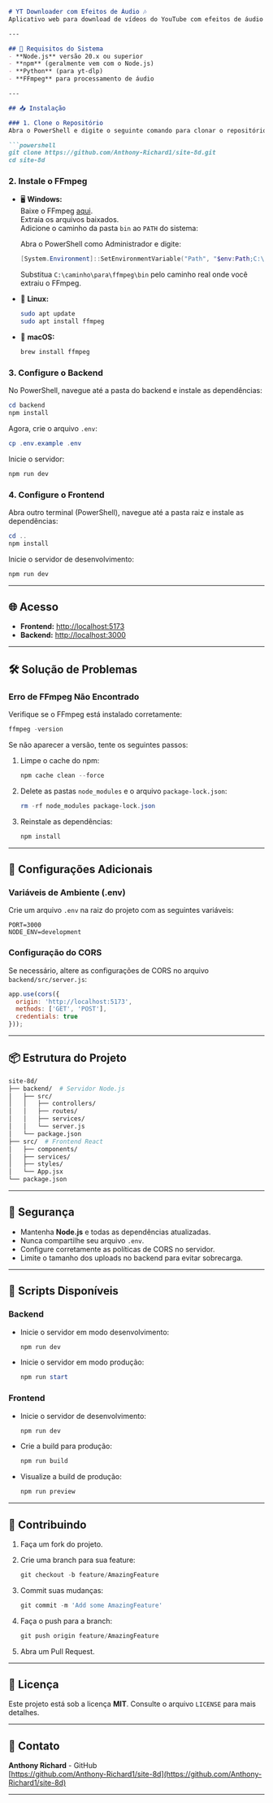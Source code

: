 ```markdown
# YT Downloader com Efeitos de Áudio 🎶
Aplicativo web para download de vídeos do YouTube com efeitos de áudio inovadores, incluindo 8D e Slowed + Reverb.

---

## 🚀 Requisitos do Sistema
- **Node.js** versão 20.x ou superior
- **npm** (geralmente vem com o Node.js)
- **Python** (para yt-dlp)
- **FFmpeg** para processamento de áudio

---

## 📥 Instalação

### 1. Clone o Repositório
Abra o PowerShell e digite o seguinte comando para clonar o repositório:

```powershell
git clone https://github.com/Anthony-Richard1/site-8d.git
cd site-8d
```

### 2. Instale o FFmpeg

- 🖥️ **Windows:**  
  Baixe o FFmpeg [aqui](https://ffmpeg.org/download.html).  
  Extraia os arquivos baixados.  
  Adicione o caminho da pasta `bin` ao `PATH` do sistema:

  Abra o PowerShell como Administrador e digite:

  ```powershell
  [System.Environment]::SetEnvironmentVariable("Path", "$env:Path;C:\caminho\para\ffmpeg\bin", [System.EnvironmentVariableTarget]::Machine)
  ```

  Substitua `C:\caminho\para\ffmpeg\bin` pelo caminho real onde você extraiu o FFmpeg.

- 🐧 **Linux:**

  ```bash
  sudo apt update
  sudo apt install ffmpeg
  ```

- 🍏 **macOS:**

  ```bash
  brew install ffmpeg
  ```

### 3. Configure o Backend

No PowerShell, navegue até a pasta do backend e instale as dependências:

```powershell
cd backend
npm install
```

Agora, crie o arquivo `.env`:

```powershell
cp .env.example .env
```

Inicie o servidor:

```powershell
npm run dev
```

### 4. Configure o Frontend

Abra outro terminal (PowerShell), navegue até a pasta raiz e instale as dependências:

```powershell
cd ..
npm install
```

Inicie o servidor de desenvolvimento:

```powershell
npm run dev
```

---

## 🌐 Acesso

- **Frontend:** [http://localhost:5173](http://localhost:5173)
- **Backend:** [http://localhost:3000](http://localhost:3000)

---

## 🛠️ Solução de Problemas

### Erro de FFmpeg Não Encontrado

Verifique se o FFmpeg está instalado corretamente:

```powershell
ffmpeg -version
```

Se não aparecer a versão, tente os seguintes passos:

1. Limpe o cache do npm:

   ```powershell
   npm cache clean --force
   ```

2. Delete as pastas `node_modules` e o arquivo `package-lock.json`:

   ```powershell
   rm -rf node_modules package-lock.json
   ```

3. Reinstale as dependências:

   ```powershell
   npm install
   ```

---

## 🔧 Configurações Adicionais

### Variáveis de Ambiente (.env)

Crie um arquivo `.env` na raiz do projeto com as seguintes variáveis:

```env
PORT=3000
NODE_ENV=development
```

### Configuração do CORS

Se necessário, altere as configurações de CORS no arquivo `backend/src/server.js`:

```javascript
app.use(cors({
  origin: 'http://localhost:5173',
  methods: ['GET', 'POST'],
  credentials: true
}));
```

---

## 📦 Estrutura do Projeto

```bash
site-8d/
├── backend/  # Servidor Node.js
│   ├── src/
│   │   ├── controllers/
│   │   ├── routes/
│   │   ├── services/
│   │   └── server.js
│   └── package.json
├── src/  # Frontend React
│   ├── components/
│   ├── services/
│   ├── styles/
│   └── App.jsx
└── package.json
```

---

## 🔐 Segurança

- Mantenha **Node.js** e todas as dependências atualizadas.
- Nunca compartilhe seu arquivo `.env`.
- Configure corretamente as políticas de CORS no servidor.
- Limite o tamanho dos uploads no backend para evitar sobrecarga.

---

## 📝 Scripts Disponíveis

### Backend

- Inicie o servidor em modo desenvolvimento:

  ```powershell
  npm run dev
  ```

- Inicie o servidor em modo produção:

  ```powershell
  npm run start
  ```

### Frontend

- Inicie o servidor de desenvolvimento:

  ```powershell
  npm run dev
  ```

- Crie a build para produção:

  ```powershell
  npm run build
  ```

- Visualize a build de produção:

  ```powershell
  npm run preview
  ```

---

## 🤝 Contribuindo

1. Faça um fork do projeto.
2. Crie uma branch para sua feature:

   ```powershell
   git checkout -b feature/AmazingFeature
   ```

3. Commit suas mudanças:

   ```powershell
   git commit -m 'Add some AmazingFeature'
   ```

4. Faça o push para a branch:

   ```powershell
   git push origin feature/AmazingFeature
   ```

5. Abra um Pull Request.

---

## 📄 Licença

Este projeto está sob a licença **MIT**. Consulte o arquivo `LICENSE` para mais detalhes.

---

## 📧 Contato

**Anthony Richard** - GitHub  
[https://github.com/Anthony-Richard1/site-8d](https://github.com/Anthony-Richard1/site-8d)

---
```